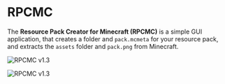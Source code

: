# RPCMC
The **Resource Pack Creator for Minecraft (RPCMC)** is a simple GUI application, that creates a folder and `pack.mcmeta` for your resource pack, and extracts the `assets` folder and `pack.png` from Minecraft.

![RPCMC v1.3](https://cloud.githubusercontent.com/assets/13611718/19838326/14e55b2e-9ecd-11e6-922f-300ad70f7bf5.png "RPCMC v1.3")

![RPCMC v1.3](https://cloud.githubusercontent.com/assets/13611718/23477967/fbf6c640-febf-11e6-801c-0ad49326e875.png "RPCMC v1.3")
